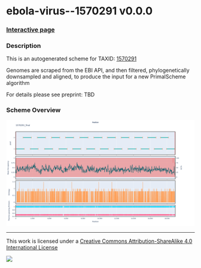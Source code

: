 # ebola-virus--1570291 v0.0.0

### [Interactive page](https://chrisgkent.github.io/schemes/ebola-virus--1570291-1000-v0.0.0)

### Description

This is an autogenerated scheme for TAXID: [1570291](https://www.ncbi.nlm.nih.gov/Taxonomy/Browser/wwwtax.cgi?mode=Info&id=1570291&lvl=3&lin=f&keep=1&srchmode=1&unlock)

Genomes are scraped from the EBI API, and then filtered, phylogenetically downsampled and aligned, to produce the input for a new PrimalScheme algorithm

For details please see preprint: TBD

### Scheme Overview

![Alt text](work/1570291_final.png '1570291_final.png')

------------------------------------------------------------------------

This work is licensed under a [Creative Commons Attribution-ShareAlike 4.0 International License](http://creativecommons.org/licenses/by-sa/4.0/) 

![](https://i.creativecommons.org/l/by-sa/4.0/88x31.png)